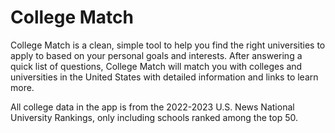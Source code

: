 # College Match
College Match is a clean, simple tool to help you find the right universities to apply to based on your personal goals and interests. After answering a quick list of questions, College Match will match you with colleges and universities in the United States with detailed information and links to learn more.

All college data in the app is from the 2022-2023 U.S. News National University Rankings, only including schools ranked among the top 50.
